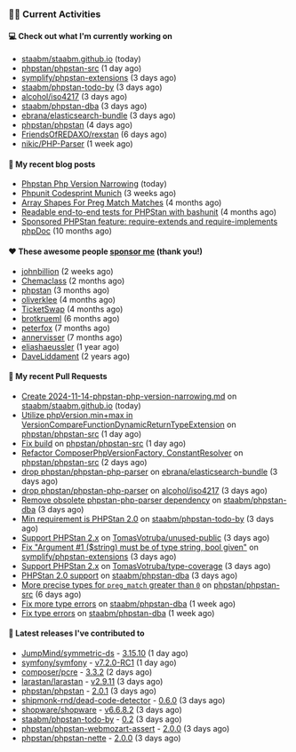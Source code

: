 ### 👨‍💻 Current Activities


#### 💻 Check out what I'm currently working on

- [staabm/staabm.github.io](https://github.com/staabm/staabm.github.io) (today)
- [phpstan/phpstan-src](https://github.com/phpstan/phpstan-src) (1 day ago)
- [symplify/phpstan-extensions](https://github.com/symplify/phpstan-extensions) (3 days ago)
- [staabm/phpstan-todo-by](https://github.com/staabm/phpstan-todo-by) (3 days ago)
- [alcohol/iso4217](https://github.com/alcohol/iso4217) (3 days ago)
- [staabm/phpstan-dba](https://github.com/staabm/phpstan-dba) (3 days ago)
- [ebrana/elasticsearch-bundle](https://github.com/ebrana/elasticsearch-bundle) (3 days ago)
- [phpstan/phpstan](https://github.com/phpstan/phpstan) (4 days ago)
- [FriendsOfREDAXO/rexstan](https://github.com/FriendsOfREDAXO/rexstan) (6 days ago)
- [nikic/PHP-Parser](https://github.com/nikic/PHP-Parser) (1 week ago)


#### 📜 My recent blog posts

- [Phpstan Php Version Narrowing](https://staabm.github.io/2024/11/14/phpstan-php-version-narrowing.html) (today)
- [Phpunit Codesprint Munich](https://staabm.github.io/2024/10/19/phpunit-codesprint-munich.html) (3 weeks ago)
- [Array Shapes For Preg Match Matches](https://staabm.github.io/2024/07/05/array-shapes-for-preg-match-matches.html) (4 months ago)
- [Readable end-to-end tests for PHPStan with bashunit](https://staabm.github.io/2024/06/28/readable-phpstan-end-to-end-tests-with-bashunit.html) (4 months ago)
- [Sponsored PHPStan feature: require-extends and require-implements phpDoc](https://staabm.github.io/2024/01/15/phpstan-require-extends-implements.html) (10 months ago)


#### ❤️ These awesome people [sponsor me](https://github.com/sponsors/staabm) (thank you!)

- [johnbillion](https://github.com/johnbillion) (2 weeks ago)
- [Chemaclass](https://github.com/Chemaclass) (2 months ago)
- [phpstan](https://github.com/phpstan) (3 months ago)
- [oliverklee](https://github.com/oliverklee) (4 months ago)
- [TicketSwap](https://github.com/TicketSwap) (4 months ago)
- [brotkrueml](https://github.com/brotkrueml) (6 months ago)
- [peterfox](https://github.com/peterfox) (7 months ago)
- [annervisser](https://github.com/annervisser) (7 months ago)
- [eliashaeussler](https://github.com/eliashaeussler) (1 year ago)
- [DaveLiddament](https://github.com/DaveLiddament) (2 years ago)


#### 🔨 My recent Pull Requests

- [Create 2024-11-14-phpstan-php-version-narrowing.md](https://github.com/staabm/staabm.github.io/pull/118) on [staabm/staabm.github.io](https://github.com/staabm/staabm.github.io) (today)
- [Utilize phpVersion.min&#43;max in VersionCompareFunctionDynamicReturnTypeExtension](https://github.com/phpstan/phpstan-src/pull/3631) on [phpstan/phpstan-src](https://github.com/phpstan/phpstan-src) (1 day ago)
- [Fix build](https://github.com/phpstan/phpstan-src/pull/3630) on [phpstan/phpstan-src](https://github.com/phpstan/phpstan-src) (1 day ago)
- [Refactor ComposerPhpVersionFactory, ConstantResolver](https://github.com/phpstan/phpstan-src/pull/3627) on [phpstan/phpstan-src](https://github.com/phpstan/phpstan-src) (2 days ago)
- [drop phpstan/phpstan-php-parser](https://github.com/ebrana/elasticsearch-bundle/pull/6) on [ebrana/elasticsearch-bundle](https://github.com/ebrana/elasticsearch-bundle) (3 days ago)
- [drop phpstan/phpstan-php-parser](https://github.com/alcohol/iso4217/pull/38) on [alcohol/iso4217](https://github.com/alcohol/iso4217) (3 days ago)
- [Remove obsolete phpstan-php-parser dependency](https://github.com/staabm/phpstan-dba/pull/710) on [staabm/phpstan-dba](https://github.com/staabm/phpstan-dba) (3 days ago)
- [Min requirement is PHPStan 2.0](https://github.com/staabm/phpstan-todo-by/pull/125) on [staabm/phpstan-todo-by](https://github.com/staabm/phpstan-todo-by) (3 days ago)
- [Support PHPStan 2.x](https://github.com/TomasVotruba/unused-public/pull/134) on [TomasVotruba/unused-public](https://github.com/TomasVotruba/unused-public) (3 days ago)
- [Fix &#34;Argument #1 ($string) must be of type string, bool given&#34;](https://github.com/symplify/phpstan-extensions/pull/11) on [symplify/phpstan-extensions](https://github.com/symplify/phpstan-extensions) (3 days ago)
- [Support PHPStan 2.x](https://github.com/TomasVotruba/type-coverage/pull/45) on [TomasVotruba/type-coverage](https://github.com/TomasVotruba/type-coverage) (3 days ago)
- [PHPStan 2.0 support](https://github.com/staabm/phpstan-dba/pull/709) on [staabm/phpstan-dba](https://github.com/staabm/phpstan-dba) (3 days ago)
- [More precise types for `preg_match` greater than `0`](https://github.com/phpstan/phpstan-src/pull/3612) on [phpstan/phpstan-src](https://github.com/phpstan/phpstan-src) (6 days ago)
- [Fix more type errors](https://github.com/staabm/phpstan-dba/pull/708) on [staabm/phpstan-dba](https://github.com/staabm/phpstan-dba) (1 week ago)
- [Fix type errors](https://github.com/staabm/phpstan-dba/pull/707) on [staabm/phpstan-dba](https://github.com/staabm/phpstan-dba) (1 week ago)


#### 🔭 Latest releases I've contributed to

- [JumpMind/symmetric-ds](https://github.com/JumpMind/symmetric-ds) - [3.15.10](https://github.com/JumpMind/symmetric-ds/releases/tag/3.15.10) (1 day ago)
- [symfony/symfony](https://github.com/symfony/symfony) - [v7.2.0-RC1](https://github.com/symfony/symfony/releases/tag/v7.2.0-RC1) (1 day ago)
- [composer/pcre](https://github.com/composer/pcre) - [3.3.2](https://github.com/composer/pcre/releases/tag/3.3.2) (2 days ago)
- [larastan/larastan](https://github.com/larastan/larastan) - [v2.9.11](https://github.com/larastan/larastan/releases/tag/v2.9.11) (3 days ago)
- [phpstan/phpstan](https://github.com/phpstan/phpstan) - [2.0.1](https://github.com/phpstan/phpstan/releases/tag/2.0.1) (3 days ago)
- [shipmonk-rnd/dead-code-detector](https://github.com/shipmonk-rnd/dead-code-detector) - [0.6.0](https://github.com/shipmonk-rnd/dead-code-detector/releases/tag/0.6.0) (3 days ago)
- [shopware/shopware](https://github.com/shopware/shopware) - [v6.6.8.2](https://github.com/shopware/shopware/releases/tag/v6.6.8.2) (3 days ago)
- [staabm/phpstan-todo-by](https://github.com/staabm/phpstan-todo-by) - [0.2](https://github.com/staabm/phpstan-todo-by/releases/tag/0.2) (3 days ago)
- [phpstan/phpstan-webmozart-assert](https://github.com/phpstan/phpstan-webmozart-assert) - [2.0.0](https://github.com/phpstan/phpstan-webmozart-assert/releases/tag/2.0.0) (3 days ago)
- [phpstan/phpstan-nette](https://github.com/phpstan/phpstan-nette) - [2.0.0](https://github.com/phpstan/phpstan-nette/releases/tag/2.0.0) (3 days ago)
